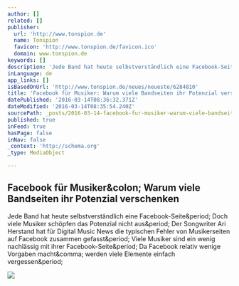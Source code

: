```yaml
---
author: []
related: []
publisher:
  url: 'http://www.tonspion.de'
  name: Tonspion
  favicon: 'http://www.tonspion.de/favicon.ico'
  domain: www.tonspion.de
keywords: []
description: 'Jede Band hat heute selbstverständlich eine Facebook-Seite. Doch viele Musiker schöpfen das Potenzial nicht aus. Der Songwriter Ari Herstand hat für Digital Music News die typischen Fehler von Musikerseiten auf Facebook zusammen gefasst. Viele Musiker sind ein wenig nachlässig mit ihrer Facebook-Seite. Da Facebook relativ wenige Vorgaben macht, werden viele Elemente einfach vergessen.'
inLanguage: de
app_links: []
isBasedOnUrl: 'http://www.tonspion.de/neues/neueste/6284810'
title: 'Facebook für Musiker: Warum viele Bandseiten ihr Potenzial verschenken'
datePublished: '2016-03-14T08:36:32.371Z'
dateModified: '2016-03-14T08:35:54.240Z'
sourcePath: _posts/2016-03-14-facebook-fur-musiker-warum-viele-bandseiten-ihr-potenzial-v.md
published: true
inFeed: true
hasPage: false
inNav: false
_context: 'http://schema.org'
_type: MediaObject

---
```

<article style=""><h1>Facebook für Musiker&amp;colon; Warum viele Bandseiten ihr Potenzial verschenken</h1><p>Jede Band hat heute selbstverständlich eine Facebook-Seite&amp;period; Doch viele Musiker schöpfen das Potenzial nicht aus&amp;period; Der Songwriter Ari Herstand hat für Digital Music News die typischen Fehler von Musikerseiten auf Facebook zusammen gefasst&amp;period; Viele Musiker sind ein wenig nachlässig mit ihrer Facebook-Seite&amp;period; Da Facebook relativ wenige Vorgaben macht&amp;comma; werden viele Elemente einfach vergessen&amp;period;</p><img src="http://www.tonspion.de/system/files/images/2016/March/Kills.jpg" /></article>